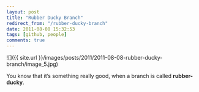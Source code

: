 ```yaml
---
layout: post
title: "Rubber Ducky Branch"
redirect_from: "/rubber-ducky-branch"
date: 2011-08-08 15:32:53
tags: [github, people]
comments: true
---
```

![]({{ site.url }}/images/posts/2011/2011-08-08-rubber-ducky-branch/image_5.jpg)

You know that it’s something really good, when a branch is called **rubber-ducky**.

